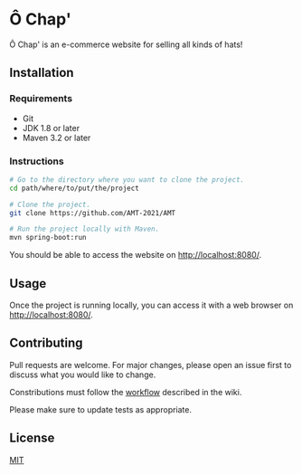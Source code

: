 # Ô Chap'

Ô Chap' is an e-commerce website for selling all kinds of hats!

## Installation

### Requirements

- Git
- JDK 1.8 or later
- Maven 3.2 or later

### Instructions

```bash
# Go to the directory where you want to clone the project.
cd path/where/to/put/the/project

# Clone the project.
git clone https://github.com/AMT-2021/AMT

# Run the project locally with Maven.
mvn spring-boot:run
```

You should be able to access the website on [http://localhost:8080/](http://localhost:8080/).

## Usage

Once the project is running locally, you can access it with a web browser on [http://localhost:8080/](http://localhost:8080/).

## Contributing
Pull requests are welcome. For major changes, please open an issue first to discuss what you would like to change.

Constributions must follow the [workflow](https://github.com/AMT-2021/AMT/wiki/Workflow) described in the wiki.

Please make sure to update tests as appropriate.

## License
[MIT](https://choosealicense.com/licenses/mit/)
